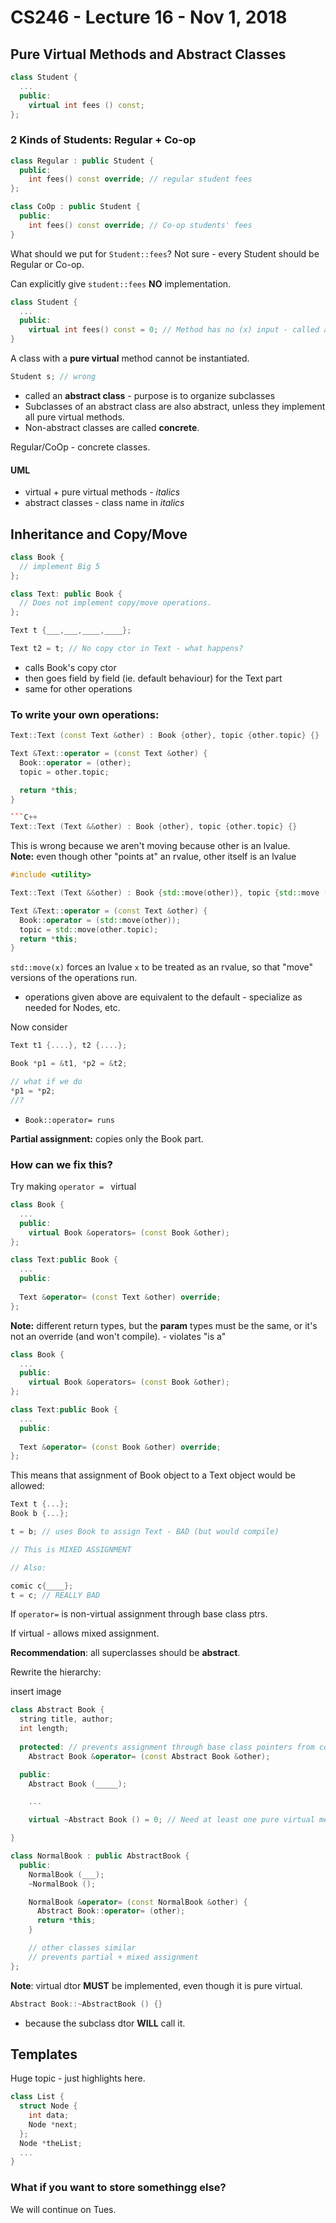 # CS246 - Lecture 16 - Nov 1, 2018

## Pure Virtual Methods and Abstract Classes

```C++
class Student {
  ...
  public:
    virtual int fees () const;
};
```

### 2 Kinds of Students: Regular + Co-op

```C++
class Regular : public Student {
  public:
    int fees() const override; // regular student fees
};

class CoOp : public Student {
  public:
    int fees() const override; // Co-op students' fees
}
```

What should we put for `Student::fees`?
Not sure - every Student should be Regular or Co-op.

Can explicitly give `student::fees` **NO** implementation.

```C++
class Student {
  ... 
  public:
    virtual int fees() const = 0; // Method has no (x) input - called a pure virtual method
}
```

A class with a **pure virtual** method cannot be instantiated. 

```C++
Student s; // wrong
```

- called an **abstract class** - purpose is to organize subclasses
- Subclasses of an abstract class are also abstract, unless they implement all pure virtual methods.
- Non-abstract classes are called **concrete**.

Regular/CoOp - concrete classes.

#### UML 
- virtual + pure virtual methods - *italics*
- abstract classes - class name in *italics*

## Inheritance and Copy/Move

```C++
class Book {
  // implement Big 5
};

class Text: public Book {
  // Does not implement copy/move operations.
};

Text t {___,___,____,____};

Text t2 = t; // No copy ctor in Text - what happens?
```

- calls Book's copy ctor
- then goes field by field (ie. default behaviour) for the Text part
- same for other operations

### To write your own operations:

```C++
Text::Text (const Text &other) : Book {other}, topic {other.topic} {}

Text &Text::operator = (const Text &other) {
  Book::operator = (other);
  topic = other.topic;

  return *this;
}

```C++
Text::Text (Text &&other) : Book {other}, topic {other.topic} {}
```
This is wrong because we aren't moving because other is an lvalue. \
**Note:** even though other "points at" an rvalue, other itself is an lvalue

```C++
#include <utility>

Text::Text (Text &&other) : Book {std::move(other)}, topic {std::move (other.topic)} {}

Text &Text::operator = (const Text &other) {
  Book::operator = (std::move(other));
  topic = std::move(other.topic);
  return *this;
}
```
`std::move(x)` forces an lvalue `x` to be treated as an rvalue, so that "move" versions of the operations run.

- operations given above are equivalent to the default - specialize as needed for Nodes, etc.

Now consider

```C++
Text t1 {....}, t2 {....};

Book *p1 = &t1, *p2 = &t2;

// what if we do
*p1 = *p2;
//?
```

- `Book::operator= runs`

**Partial assignment:** copies only the Book part.

### How can we fix this?

Try making `operator = ` virtual

```C++
class Book {
  ...
  public:
    virtual Book &operators= (const Book &other);
};

class Text:public Book {
  ...
  public:
  
  Text &operator= (const Text &other) override;
};
```

**Note:** different return types, but the **param** types must be the same, or it's not an override (and won't compile). - violates "is a"

```C++
class Book {
  ...
  public:
    virtual Book &operators= (const Book &other);
};

class Text:public Book {
  ...
  public:
  
  Text &operator= (const Book &other) override;
};
```

This means that assignment of Book object to a Text object would be allowed:

```C++
Text t {...};
Book b {...};

t = b; // uses Book to assign Text - BAD (but would compile)

// This is MIXED ASSIGNMENT

// Also:

comic c{____}; 
t = c; // REALLY BAD
```
If `operator=` is non-virtual assignment through base class ptrs.

If virtual - allows mixed assignment.

**Recommendation**: all superclasses should be **abstract**.

Rewrite the hierarchy:

insert image

```C++
class Abstract Book {
  string title, author;
  int length;
  
  protected: // prevents assignment through base class pointers from compiling. This means *pb1 = *pb2; won't compile
    Abstract Book &operator= (const Abstract Book &other);

  public:
    Abstract Book (_____);

    ...

    virtual ~Abstract Book () = 0; // Need at least one pure virtual method. If you don't have one, use the dtor.

}

class NormalBook : public AbstractBook {
  public:
    NormalBook (___);
    ~NormalBook ();

    NormalBook &operator= (const NormalBook &other) {
      Abstract Book::operator= (other);
      return *this;
    }

    // other classes similar
    // prevents partial + mixed assignment
};
```
**Note**: virtual dtor **MUST** be implemented, even though it is pure virtual.

```C++
Abstract Book::~AbstractBook () {}
```
- because the subclass dtor **WILL** call it.

## Templates

Huge topic - just highlights here.

```C++
class List {
  struct Node {
    int data;
    Node *next;
  };
  Node *theList;
  ...
}
```
### What if you want to store somethingg else?

We will continue on Tues.







